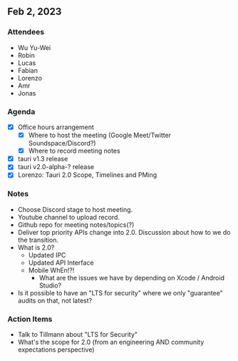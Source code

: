 ## Feb 2, 2023

### Attendees

- Wu Yu-Wei
- Robin
- Lucas
- Fabian
- Lorenzo
- Amr
- Jonas

### Agenda


- [x]  Office hours arrangement
    - [x] Where to host the meeting (Google Meet/Twitter Soundspace/Discord?)
    - [x] Where to record meeting notes
- [x] tauri v1.3 release
- [x] tauri v2.0-alpha-? release
- [x] Lorenzo: Tauri 2.0 Scope, Timelines and PMing

### Notes

- Choose Discord stage to host meeting.
- Youtube channel to upload record.
- Github repo for meeting notes/topics(?)
- Deliver top priority APIs change into 2.0. Discussion about how to we do the transition.
- What is 2.0?
    - Updated IPC
    - Updated API Interface
    - Mobile WhEn!?!
        - What are the issues we have by depending on Xcode / Android Studio?
- Is it possible to have an "LTS for security" where we only "guarantee" audits on that, not latest? 

### Action Items

- Talk to Tillmann about "LTS for Security"
- What's the scope for 2.0 (from an engineering AND community expectations perspective)


